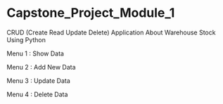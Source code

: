 # Capstone_Project_Module_1
CRUD (Create Read Update Delete) Application About Warehouse Stock Using Python

Menu 1 :
Show Data 

Menu 2 :
Add New Data

Menu 3 :
Update Data

Menu 4 :
Delete Data
